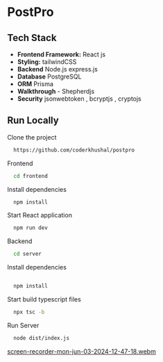 
# PostPro

## Tech Stack
 
- **Frontend Framework:** React js
- **Styling:**   tailwindCSS
- **Backend** Node.js express.js
- **Database** PostgreSQL
- **ORM** Prisma 
- **Walkthrough** - Shepherdjs 
- **Security** jsonwebtoken , bcryptjs , cryptojs 
  




## Run Locally

Clone the project

```bash
  https://github.com/coderkhushal/postpro
```

Frontend

```bash
  cd frontend
```

Install dependencies

```bash
  npm install
```

Start React application

```bash
  npm run dev
```

Backend

```bash
  cd server
```

Install dependencies

```bash

  npm install
```

Start build typescript files

```bash
  npx tsc -b
```

Run Server

```bash
  node dist/index.js
```
[screen-recorder-mon-jun-03-2024-12-47-18.webm](https://github.com/coderkhushal/postpro/assets/137866759/bf7b873b-5d7d-49a4-92d8-945caf7da43c)










